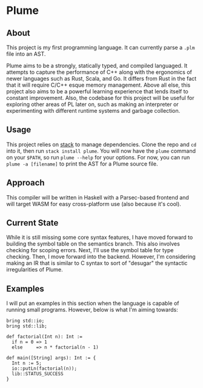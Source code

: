 # Plume

## About
This project is my first programming language. It can currently parse a `.plm` file into an AST.

Plume aims to be a strongly, statically typed, and compiled languaged. It attempts to capture the performance of C++ along with the ergonomics of newer languages such as Rust, Scala, and Go. It differs from Rust in the fact that it will require C/C++ esque memory management. Above all else, this project also aims to be a powerful learning experience that lends itself to constant improvement. Also, the codebase for this project will be useful for exploring other areas of PL later on, such as making an interpreter or experimenting with different runtime systems and garbage collection. 

## Usage
This project relies on [stack](https://docs.haskellstack.org/en/stable/install_and_upgrade/) to manage dependencies. Clone the repo and `cd` into it, then run `stack install plume`. You will now have the `plume` command on your `$PATH`, so run `plume --help` for your options. For now, you can run `plume -a [filename]` to print the AST for a Plume source file.

## Approach
This compiler will be written in Haskell with a Parsec-based frontend and will target WASM for easy cross-platform use (also because it's cool).

## Current State
While it is still missing some core syntax features, I have moved forward to building the symbol table on the semantics branch. This also involves checking for scoping errors. Next, I'll use the symbol table for type checking. Then, I move forward into the backend. However, I'm considering making an IR that is similar to C syntax to sort of "desugar" the syntactic irregularities of Plume.

## Examples
I will put an examples in this section when the language is capable of running small programs. However, below is what I'm aiming towards:

```
bring std::io;
bring std::lib;

def factorial(Int n): Int := 
  if n = 0 => 1
  else     => n * factorial(n - 1)

def main([String] args): Int := {
  Int n := 5;
  io::putLn(factorial(n));
  lib::STATUS_SUCCESS
}
```
